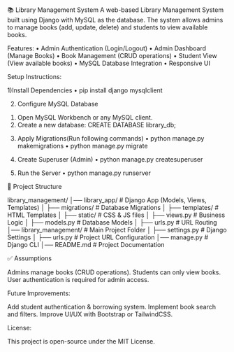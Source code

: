 📚 Library Management System
A web-based Library Management System built using Django with MySQL as the database. The system allows admins to manage books (add, update, delete) and students to view available books.

Features:
•	Admin Authentication (Login/Logout)
•	Admin Dashboard (Manage Books)
•	Book Management (CRUD operations)
•	Student View (View available books)
•	MySQL Database Integration
•	Responsive UI


Setup Instructions:

1)Install Dependencies
•	pip install django mysqlclient

2) Configure MySQL Database
  1.	Open MySQL Workbench or any MySQL client.
  2.	Create a new database:     CREATE DATABASE library_db;
     
3) Apply Migrations(Run following commands)
•	python manage.py makemigrations
•	python manage.py migrate

4) Create Superuser (Admin)
•	python manage.py createsuperuser

5) Run the Server
•	python manage.py runserver



📁 Project Structure

library_management/
│── library_app/         # Django App (Models, Views, Templates)
│   ├── migrations/      # Database Migrations
│   ├── templates/       # HTML Templates
│   ├── static/          # CSS & JS files
│   ├── views.py         # Business Logic
│   ├── models.py        # Database Models
│   ├── urls.py          # URL Routing
│── library_management/  # Main Project Folder
│   ├── settings.py      # Django Settings
│   ├── urls.py          # Project URL Configuration
│── manage.py            # Django CLI
│── README.md            # Project Documentation

✅ Assumptions

Admins manage books (CRUD operations).
Students can only view books.
User authentication is required for admin access.


Future Improvements:

Add student authentication & borrowing system.
Implement book search and filters.
Improve UI/UX with Bootstrap or TailwindCSS.


License:

This project is open-source under the MIT License.


